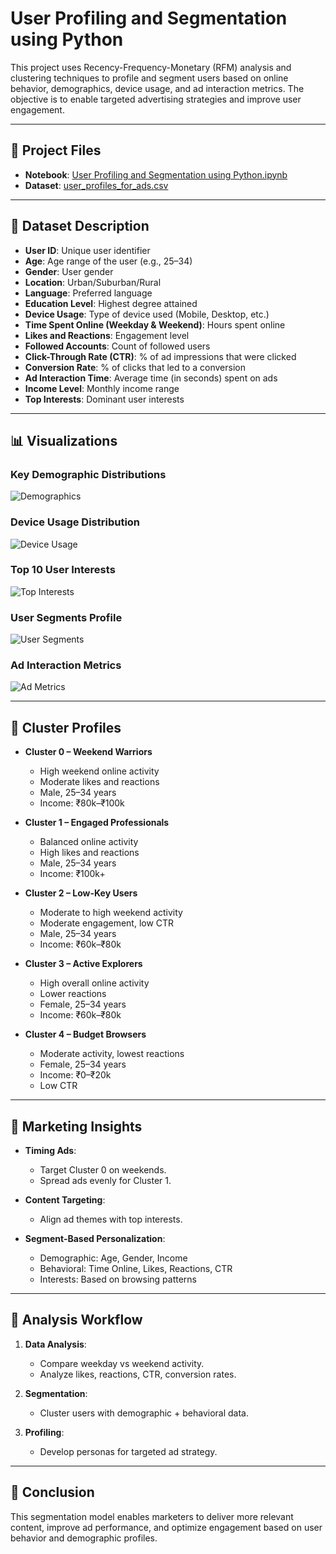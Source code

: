 # User Profiling and Segmentation using Python

This project uses Recency-Frequency-Monetary (RFM) analysis and clustering techniques to profile and segment users based on online behavior, demographics, device usage, and ad interaction metrics. The objective is to enable targeted advertising strategies and improve user engagement.

---

## 📁 Project Files

- **Notebook**: [User Profiling and Segmentation using Python.ipynb](https://github.com/MohithKumar8897/Recency-Frequency-Monetary-RFM-analysis/blob/main/User%20Profiling%20and%20Segmentation%20using%20Python/User%20Profiling%20and%20Segmentation%20using%20Python.ipynb)
- **Dataset**: [user_profiles_for_ads.csv](https://github.com/MohithKumar8897/Recency-Frequency-Monetary-RFM-analysis/blob/main/User%20Profiling%20and%20Segmentation%20using%20Python/user_profiles_for_ads.csv)

---

## 📂 Dataset Description

- **User ID**: Unique user identifier
- **Age**: Age range of the user (e.g., 25–34)
- **Gender**: User gender
- **Location**: Urban/Suburban/Rural
- **Language**: Preferred language
- **Education Level**: Highest degree attained
- **Device Usage**: Type of device used (Mobile, Desktop, etc.)
- **Time Spent Online (Weekday & Weekend)**: Hours spent online
- **Likes and Reactions**: Engagement level
- **Followed Accounts**: Count of followed users
- **Click-Through Rate (CTR)**: % of ad impressions that were clicked
- **Conversion Rate**: % of clicks that led to a conversion
- **Ad Interaction Time**: Average time (in seconds) spent on ads
- **Income Level**: Monthly income range
- **Top Interests**: Dominant user interests

---

## 📊 Visualizations

### Key Demographic Distributions
![Demographics](https://github.com/MohithKumar8897/Recency-Frequency-Monetary-RFM-analysis/blob/main/User%20Profiling%20and%20Segmentation%20using%20Python/Distribution%20of%20Key%20demographic%20Variables.png)

### Device Usage Distribution
![Device Usage](https://github.com/MohithKumar8897/Recency-Frequency-Monetary-RFM-analysis/blob/main/User%20Profiling%20and%20Segmentation%20using%20Python/Divice%20Usage%20Distribution.png)

### Top 10 User Interests
![Top Interests](https://github.com/MohithKumar8897/Recency-Frequency-Monetary-RFM-analysis/blob/main/User%20Profiling%20and%20Segmentation%20using%20Python/Top%2010%20user%20Intrests.png)

### User Segments Profile
![User Segments](https://github.com/MohithKumar8897/Recency-Frequency-Monetary-RFM-analysis/blob/main/User%20Profiling%20and%20Segmentation%20using%20Python/User%20Segments%20Profile.png)

### Ad Interaction Metrics
![Ad Metrics](https://github.com/MohithKumar8897/Recency-Frequency-Monetary-RFM-analysis/blob/main/User%20Profiling%20and%20Segmentation%20using%20Python/User%20online%20behaviour%20and%20Ad%20interaction%20Metrics.png)

---

## 🧠 Cluster Profiles

- **Cluster 0 – Weekend Warriors**
  - High weekend online activity
  - Moderate likes and reactions
  - Male, 25–34 years
  - Income: ₹80k–₹100k

- **Cluster 1 – Engaged Professionals**
  - Balanced online activity
  - High likes and reactions
  - Male, 25–34 years
  - Income: ₹100k+

- **Cluster 2 – Low-Key Users**
  - Moderate to high weekend activity
  - Moderate engagement, low CTR
  - Male, 25–34 years
  - Income: ₹60k–₹80k

- **Cluster 3 – Active Explorers**
  - High overall online activity
  - Lower reactions
  - Female, 25–34 years
  - Income: ₹60k–₹80k

- **Cluster 4 – Budget Browsers**
  - Moderate activity, lowest reactions
  - Female, 25–34 years
  - Income: ₹0–₹20k
  - Low CTR

---

## 🎯 Marketing Insights

- **Timing Ads**:
  - Target Cluster 0 on weekends.
  - Spread ads evenly for Cluster 1.

- **Content Targeting**:
  - Align ad themes with top interests.

- **Segment-Based Personalization**:
  - Demographic: Age, Gender, Income
  - Behavioral: Time Online, Likes, Reactions, CTR
  - Interests: Based on browsing patterns

---

## 🚀 Analysis Workflow

1. **Data Analysis**:
   - Compare weekday vs weekend activity.
   - Analyze likes, reactions, CTR, conversion rates.

2. **Segmentation**:
   - Cluster users with demographic + behavioral data.

3. **Profiling**:
   - Develop personas for targeted ad strategy.

---

## 📌 Conclusion

This segmentation model enables marketers to deliver more relevant content, improve ad performance, and optimize engagement based on user behavior and demographic profiles.
